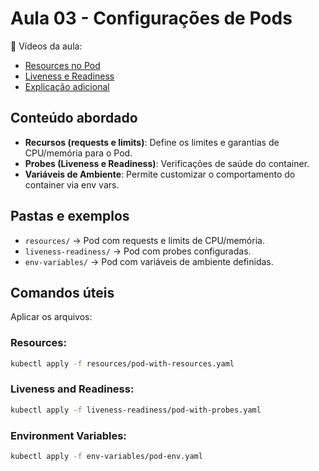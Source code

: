 # Aula 03 - Configurações de Pods

🎥 Vídeos da aula:  
- [Resources no Pod](https://www.youtube.com/watch?v=WzQbGuVNr7c)  
- [Liveness e Readiness](https://www.youtube.com/watch?v=sJgp20_GKIs)  
- [Explicação adicional](https://www.youtube.com/watch?v=IPqb6033sqE)  

## Conteúdo abordado

- **Recursos (requests e limits)**: Define os limites e garantias de CPU/memória para o Pod.
- **Probes (Liveness e Readiness)**: Verificações de saúde do container.
- **Variáveis de Ambiente**: Permite customizar o comportamento do container via env vars.

## Pastas e exemplos

- `resources/` → Pod com requests e limits de CPU/memória.
- `liveness-readiness/` → Pod com probes configuradas.
- `env-variables/` → Pod com variáveis de ambiente definidas.

## Comandos úteis

Aplicar os arquivos:

### Resources:

```bash
kubectl apply -f resources/pod-with-resources.yaml
```

### Liveness and Readiness:

```bash
kubectl apply -f liveness-readiness/pod-with-probes.yaml
```

### Environment Variables:

```bash
kubectl apply -f env-variables/pod-env.yaml
```